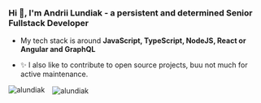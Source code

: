 <!--
**alundiak/alundiak** is a ✨ _special_ ✨ repository because its `README.md` (this file) appears on your GitHub profile.
-->

### Hi 👋, I'm Andrii Lundiak - a persistent and determined Senior Fullstack Developer

- My tech stack is around **JavaScript, TypeScript, NodeJS, React or Angular and GraphQL**
<!--
- 🌱 I’m going to learn something soon...
-->
- ✨ I also like to contribute to open source projects, buu not much for active maintenance.

<p>
<img align="left" src="https://github-readme-stats.vercel.app/api/top-langs?username=alundiak&show_icons=true&locale=en&layout=compact&langs_count=6" alt="alundiak" />
&nbsp; &nbsp;<img align="center" src="https://github-readme-stats.vercel.app/api?username=alundiak&show_icons=true&locale=en" alt="alundiak" />
</p>
